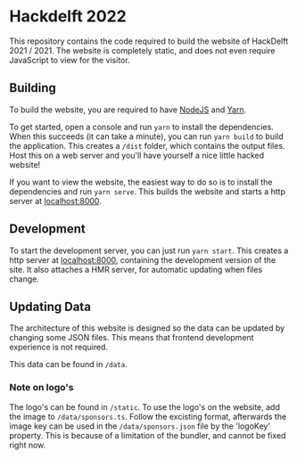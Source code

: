 # Hackdelft 2022

This repository contains the code required to build the website of HackDelft 2021 / 2021.
The website is completely static, and does not even require JavaScript to view for the visitor.

## Building

To build the website, you are required to have [NodeJS](https://nodejs.org/en/download/) and [Yarn](https://classic.yarnpkg.com/lang/en/docs/install/).

To get started, open a console and run `yarn` to install the dependencies.
When this succeeds (it can take a minute), you can run `yarn build` to build the application.
This creates a `/dist` folder, which contains the output files.
Host this on a web server and you'll have yourself a nice little hacked website!

If you want to view the website, the easiest way to do so is to install the dependencies and run `yarn serve`.
This builds the website and starts a http server at [localhost:8000](http://localhost:8000).

## Development

To start the development server, you can just run `yarn start`.
This creates a http server at [localhost:8000](http://localhost:8000), containing the development version of the site.
It also attaches a HMR server, for automatic updating when files change.

## Updating Data

The architecture of this website is designed so the data can be updated by changing some JSON files.
This means that frontend development experience is not required.

This data can be found in `/data`.

### Note on logo's

The logo's can be found in `/static`.
To use the logo's on the website, add the image to `/data/sponsors.ts`.
Follow the excisting format, afterwards the image key can be used in the `/data/sponsors.json` file by the 'logoKey' property.
This is because of a limitation of the bundler, and cannot be fixed right now.
